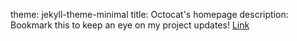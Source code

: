 theme: jekyll-theme-minimal
title: Octocat's homepage
description: Bookmark this to keep an eye on my project updates!
[Link](https://raw.githubusercontent.com/Micah-Mckanstry/Micah-Mckanstry.github.io/main/index.html)